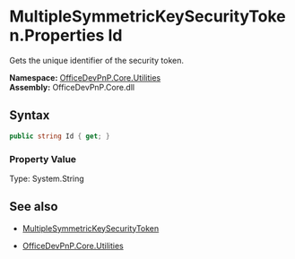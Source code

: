 # MultipleSymmetricKeySecurityToken.Properties Id
Gets the unique identifier of the security token.  

**Namespace:** [OfficeDevPnP.Core.Utilities](OfficeDevPnP.Core.Utilities.md)  
**Assembly:** OfficeDevPnP.Core.dll  
## Syntax
```C#
public string Id { get; }
```

### Property Value
Type: System.String  

## See also
- [MultipleSymmetricKeySecurityToken](MultipleSymmetricKeySecurityToken.md) 

- [OfficeDevPnP.Core.Utilities](OfficeDevPnP.Core.Utilities.md)
